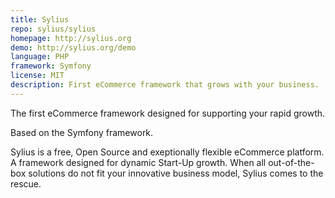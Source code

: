 ```yaml
---
title: Sylius
repo: sylius/sylius
homepage: http://sylius.org
demo: http://sylius.org/demo
language: PHP
framework: Symfony
license: MIT
description: First eCommerce framework that grows with your business.
---
```


The first eCommerce framework designed for supporting your rapid growth.

Based on the Symfony framework.

Sylius is a free, Open Source and exeptionally flexible eCommerce platform.
A framework designed for dynamic Start-Up growth. When all out-of-the-box 
solutions do not fit your innovative business model, Sylius comes to the 
rescue.
